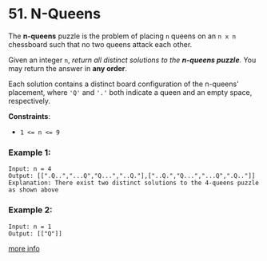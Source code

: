 # 51. N-Queens

The **n-queens** puzzle is the problem of placing `n` queens on an `n x n` chessboard such that no two queens attack each other.

Given an integer `n`, *return all distinct solutions to the **n-queens puzzle**.* You may return the answer in **any order**.

Each solution contains a distinct board configuration of the n-queens' placement, where `'Q'` and `'.'` both indicate a queen and an empty space, respectively.

**Constraints**:
- `1 <= n <= 9`

### Example 1:
```
Input: n = 4
Output: [[".Q..","...Q","Q...","..Q."],["..Q.","Q...","...Q",".Q.."]]
Explanation: There exist two distinct solutions to the 4-queens puzzle as shown above
```

### Example 2:
```
Input: n = 1
Output: [["Q"]]
```

[more info](https://leetcode.com/problems/n-queens/)